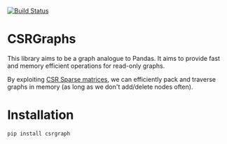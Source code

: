 [![Build Status](https://travis-ci.com/VHRanger/CSRGraph.svg?branch=master)](https://travis-ci.com/VHRanger/CSRGraph)


# CSRGraphs

This library aims to be a graph analogue to Pandas. It aims to provide fast and memory efficient operations for read-only graphs.

By exploiting [CSR Sparse matrices](https://en.wikipedia.org/wiki/Sparse_matrix#Compressed_sparse_row_(CSR,_CRS_or_Yale_format)), we can efficiently pack and traverse graphs in memory (as long as we don't add/delete nodes often).

# Installation

`pip install csrgraph`

